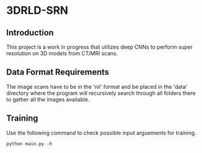 # 3DRLD-SRN
## Introduction
This project is a work in progress that utilizes deep CNNs to perform super resolution on 3D models from CT/MRI scans.

## Data Format Requirements
The image scans have to be in the 'nii' format and be placed in the 'data' directory where the program will recursively search through all folders there to gather all the images available.

## Training
Use the following command to check possible input arguements for training.
```
python main.py -h 
```